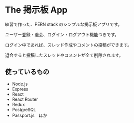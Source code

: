 # The 掲示板 App

練習で作った、PERN stack のシンプルな掲示板アプリです。

ユーザー登録・退会、ログイン・ログアウト機能つきです。

ログイン中であれば、スレッド作成やコメントの投稿ができます。

退会すると投稿したスレッドやコメントが全て削除されます。

## 使っているもの

- Node.js
- Express
- React
- React Router
- Redux
- PostgreSQL
- Passport.js　ほか

